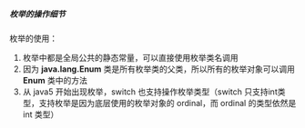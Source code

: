 #####  枚举的操作细节 

 枚举的使用：

1. 枚举中都是全局公共的静态常量，可以直接使用枚举类名调用
2. 因为 **java.lang.Enum** 类是所有枚举类的父类，所以所有的枚举对象可以调用 **Enum** 类中的方法
3. 从 java5 开始出现枚举，switch 也支持操作枚举类型（switch 只支持int类型，支持枚举是因为底层使用的枚举对象的 ordinal，而 ordinal 的类型依然是 int 类型）

